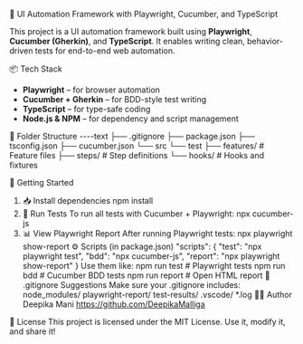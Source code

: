 🧪 UI Automation Framework with Playwright, Cucumber, and TypeScript

This project is a UI automation framework built using **Playwright**, **Cucumber (Gherkin)**, and **TypeScript**. It enables writing clean, behavior-driven tests for end-to-end web automation.

📦 Tech Stack
- **Playwright** – for browser automation
- **Cucumber + Gherkin** – for BDD-style test writing
- **TypeScript** – for type-safe coding
- **Node.js & NPM** – for dependency and script management

📁 Folder Structure
----text
├── .gitignore
├── package.json
├── tsconfig.json
├── cucumber.json
└── src
    └── test
        ├── features/       # Feature files
        ├── steps/          # Step definitions
        └── hooks/          # Hooks and fixtures

 🚀 Getting Started

1. 📥 Install dependencies
npm install
2. 🧪 Run Tests
To run all tests with Cucumber + Playwright:
npx cucumber-js
3. 📊 View Playwright Report
After running Playwright tests:
npx playwright show-report
⚙️ Scripts (in package.json)
"scripts": {
  "test": "npx playwright test",
  "bdd": "npx cucumber-js",
 			 "report": "npx playwright show-report"
}
Use them like:
npm run test     # Playwright tests
npm run bdd      # Cucumber BDD tests
npm run report   # Open HTML report
🧹 .gitignore Suggestions
Make sure your .gitignore includes:
node_modules/
playwright-report/
test-results/
.vscode/
*.log
🙋‍♀️ Author
Deepika Mani
https://github.com/DeepikaMalliga

📄 License
This project is licensed under the MIT License. Use it, modify it, and share it!
